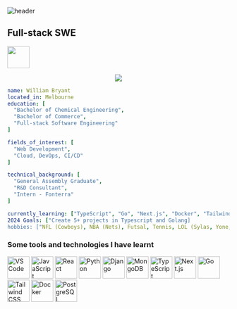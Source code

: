 
![header](https://capsule-render.vercel.app/api?type=waving&color=timeGradient&height=200&section=header&text=Hi%20there!&fontSize=60)


## Full-stack SWE


<img height="50" src="https://cdn2.iconfinder.com/data/icons/social-media-applications/64/social_media_applications_14-linkedin-1024.png"></img>


<div align="center">
<img src="https://media0.giphy.com/media/v1.Y2lkPTc5MGI3NjExd2RheGZlY2VmeDZqZzYwcjR6dTM1aWtoNzh6NjlnZ3p5YTlyOG1ubCZlcD12MV9pbnRlcm5hbF9naWZfYnlfaWQmY3Q9Zw/JqmupuTVZYaQX5s094/giphy.webp"></img>
</div>

```yaml
name: William Bryant
located_in: Melbourne
education: [
  "Bachelor of Chemical Engineering",
  "Bachelor of Commerce",
  "Full-stack Software Engineering"
]

fields_of_interest: [
  "Web Development",
  "Cloud, DevOps, CI/CD"
]

technical_background: [
  "General Assembly Graduate",
  "R&D Consultant",
  "Intern - Fonterra"
]

currently_learning: ["TypeScript", "Go", "Next.js", "Docker", "TailwindCSS", "AWS Solutions Architect"]
2024 Goals: ["Create 5+ projects in Typescript and Golang]
hobbies: ["NFL (Cowboys), NBA (Nets), Futsal, Tennis, LOL (Sylas, Yone, Akali)"]
```

### Some tools and technologies I have learnt

<a href="https://code.visualstudio.com/" target="_blank"><img height="50" src="https://cdn1.iconfinder.com/data/icons/akar-vol-2/24/vscode-fill-128.png" alt="VS Code"></a>
<a href="https://www.javascript.com/" target="_blank"><img height="50" src="https://cdn1.iconfinder.com/data/icons/ionicons-fill-vol-2/512/logo-javascript-1024.png" alt="JavaScript"></a>
<a href="https://react.dev/" target="_blank"><img height="50" src="https://cdn0.iconfinder.com/data/icons/logos-brands-in-colors/128/react-1024.png" alt="React"></a>
<a href="https://www.python.org/" target="_blank"><img height="50" src="https://cdn3.iconfinder.com/data/icons/logos-and-brands-adobe/512/267_Python-1024.png" alt="Python"></a>
<a href="https://www.djangoproject.com/" target="_blank"><img height="50" src="https://cdn2.iconfinder.com/data/icons/boxicons-logos/24/bxl-django-1024.png" alt="Django"></a>
<a href="https://www.mongodb.com/" target="_blank"><img height="50" src="https://cdn4.iconfinder.com/data/icons/logos-3/512/mongodb-2-512.png" alt="MongoDB"></a>
<a href="https://www.typescriptlang.org/" target="_blank"><img height="50" src="https://cdn3.iconfinder.com/data/icons/teenyicons-outline-vol-3/15/typescript-1024.png" alt="TypeScript"></a>
<a href="https://nextjs.org/" target="_blank"><img height="50" src="https://cdn1.iconfinder.com/data/icons/akar-vol-1/24/nextjs-fill-1024.png" alt="Next.js"></a>
<a href="https://go.dev/" target="_blank"><img height="50" src="https://cdn3.iconfinder.com/data/icons/font-awesome-brands/640/golang-1024.png" alt="Go"></a>
<a href="https://tailwindcss.com/" target="_blank"><img height="50" src="https://cdn3.iconfinder.com/data/icons/teenyicons-outline-vol-3/15/tailwind-1024.png" alt="Tailwind CSS"></a>
<a href="https://www.docker.com/" target="_blank"><img height="50" src="https://cdn1.iconfinder.com/data/icons/ionicons-fill-vol-2/512/logo-docker-1024.png" alt="Docker"></a>
<a href="https://www.postgresql.org/" target="_blank"><img height="50" src="https://cdn4.iconfinder.com/data/icons/logos-brands-5/24/postgresql-1024.png" alt="PostgreSQL"></a>




